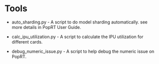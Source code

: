 # Tools

- auto_sharding.py - A script to do model sharding automatically. see more details in PopRT User Guide.

- calc_ipu_utilization.py - A script to calculate the IPU utilization for different cards.

- debug_numeric_issue.py - A script to help debug the numeric issue on PopRT.
